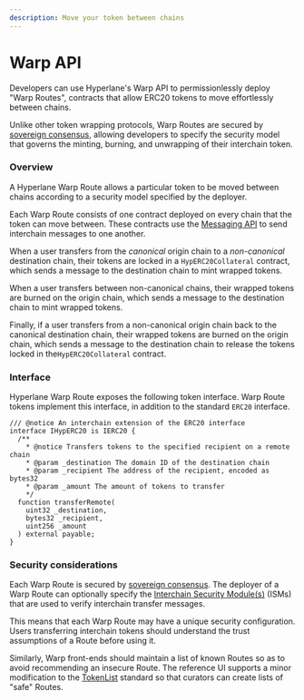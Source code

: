 ```yaml
---
description: Move your token between chains
---
```


# Warp API

Developers can use Hyperlane's Warp API to permissionlessly deploy "Warp Routes", contracts that allow ERC20 tokens to move effortlessly between chains.

Unlike other token wrapping protocols, Warp Routes are secured by [sovereign consensus](../protocol-reference/sovereign-consensus.md), allowing developers to specify the security model that governs the minting, burning, and unwrapping of their interchain token.

### Overview

A Hyperlane Warp Route allows a particular token to be moved between chains according to a  security model specified by the deployer.

Each Warp Route consists of one contract deployed on every chain that the token can move between. These contracts use the [Messaging API](messaging-api/) to send interchain messages to one another.&#x20;

When a user transfers from the _canonical_ origin chain to a _non-canonical_ destination chain, their tokens are locked in a `HypERC20Collateral` contract, which sends a message to the destination chain to mint wrapped tokens.

When a user transfers between non-canonical chains, their wrapped tokens are burned on the origin chain, which sends a message to the destination chain to mint wrapped tokens.

Finally, if a user transfers from a non-canonical origin chain back to the canonical destination chain, their wrapped tokens are burned on the origin chain, which sends a message to the destination chain to release the tokens locked in the`HypERC20Collateral` contract.

### Interface

Hyperlane Warp Route exposes the following token interface. Warp Route tokens implement this interface, in addition to the standard `ERC20` interface.

```solidity
/// @notice An interchain extension of the ERC20 interface
interface IHypERC20 is IERC20 {
  /**
    * @notice Transfers tokens to the specified recipient on a remote chain
    * @param _destination The domain ID of the destination chain
    * @param _recipient The address of the recipient, encoded as bytes32
    * @param _amount The amount of tokens to transfer
    */
  function transferRemote(
    uint32 _destination,
    bytes32 _recipient,
    uint256 _amount
  ) external payable;
}
```

###

### Security considerations

Each Warp Route is secured by [sovereign consensus](../protocol-reference/sovereign-consensus.md). The deployer of a Warp Route can optionally specify the [Interchain Security Module(s)](../build-with-hyperlane/guides/developers/receive-1.md#interchain-security-modules) (ISMs) that are used to verify interchain transfer messages.

This means that each Warp Route may have a unique security configuration. Users transferring interchain tokens should understand the trust assumptions of a Route before using it.&#x20;

Similarly, Warp front-ends should maintain a list of known Routes so as to avoid recommending an insecure Route. The reference UI supports a minor modification to the [TokenList](https://tokenlists.org/) standard so that curators can create lists of "safe" Routes.

